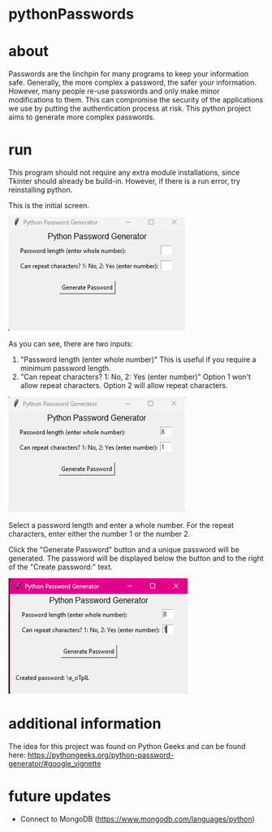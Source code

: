 # pythonPasswords

# about

Passwords are the linchpin for many programs to keep your information safe. Generally, the more complex a password, the safer your information. However, many people re-use passwords and only make minor modifications to them. This can compromise the security of the applications we use by putting the authentication process at risk. This python project aims to generate more complex passwords.

# run

This program should not require any extra module installations, since Tkinter should already be build-in. However, if there is a run error, try reinstalling python.

This is the initial screen.

![Initial generator](image.png)

As you can see, there are two inputs:

1. "Password length (enter whole number)"
   This is useful if you require a minimum password length.
2. "Can repeat characters? 1: No, 2: Yes (enter number)"
   Option 1 won't allow repeat characters.
   Option 2 will allow repeat characters.

![Options entered](image-1.png)

Select a password length and enter a whole number.
For the repeat characters, enter either the number 1 or the number 2.

Click the "Generate Password" button and a unique password will be generated. The password will be displayed below the button and to the right of the "Create password:" text.

![Unique password](image-2.png)

# additional information

The idea for this project was found on Python Geeks and can be found here: https://pythongeeks.org/python-password-generator/#google_vignette

# future updates

- Connect to MongoDB
  (https://www.mongodb.com/languages/python)

